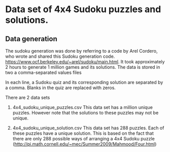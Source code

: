 # Data set of 4x4 Sudoku puzzles and solutions.

## Data generation
The sudoku generation was done by referring to a code by Arel Cordero, who wrote and shared this Sudoku generation code. https://www.ocf.berkeley.edu/~arel/sudoku/main.html.
It took approximately 2 hours to generate 1 million games and its solutions. The data is stored in two a comma-separated values files


In each line, a Sudoku quiz and its corresponding solution are separated by a comma. Blanks in the quiz are replaced with zeros.

There are 2 data sets
1) 4x4_sudoku_unique_puzzles.csv
	This data set has a million unique puzzles. However note that the solutions to these puzzles may not be unique.
	
2) 4x4_sudoku_unique_solution.csv
	This data set has 288 puzzles. Each of these puzzles have a unique solution. This is based on the fact that there are only 288 possible ways of arranging a 4x4 Sudoku puzzle (http://pi.math.cornell.edu/~mec/Summer2009/Mahmood/Four.html)

